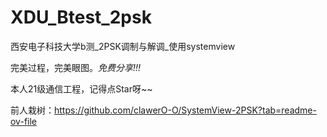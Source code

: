 # XDU_Btest_2psk
西安电子科技大学b测_2PSK调制与解调_使用systemview

完美过程，完美眼图。*免费分享!!!*

本人21级通信工程，记得点Star呀~~

前人栽树：https://github.com/clawerO-O/SystemView-2PSK?tab=readme-ov-file